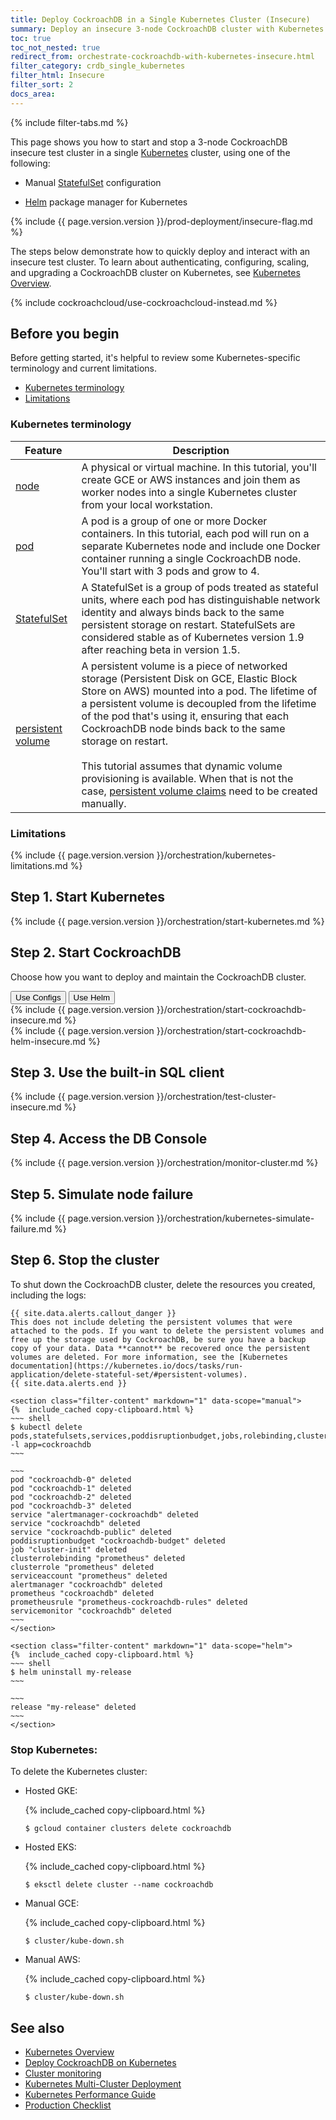 ```yaml
---
title: Deploy CockroachDB in a Single Kubernetes Cluster (Insecure)
summary: Deploy an insecure 3-node CockroachDB cluster with Kubernetes.
toc: true
toc_not_nested: true
redirect_from: orchestrate-cockroachdb-with-kubernetes-insecure.html
filter_category: crdb_single_kubernetes
filter_html: Insecure
filter_sort: 2
docs_area: 
---
```


{%  include filter-tabs.md %}

This page shows you how to start and stop a 3-node CockroachDB insecure test cluster in a single [Kubernetes](http://kubernetes.io/) cluster, using one of the following:

- Manual [StatefulSet](http://kubernetes.io/docs/concepts/abstractions/controllers/statefulsets/) configuration

- [Helm](https://helm.sh/) package manager for Kubernetes

{%  include {{  page.version.version  }}/prod-deployment/insecure-flag.md %}

The steps below demonstrate how to quickly deploy and interact with an insecure test cluster. To learn about authenticating, configuring, scaling, and upgrading a CockroachDB cluster on Kubernetes, see [Kubernetes Overview](kubernetes-overview.html).

{%  include cockroachcloud/use-cockroachcloud-instead.md %}

## Before you begin

Before getting started, it's helpful to review some Kubernetes-specific terminology and current limitations.

- [Kubernetes terminology](#kubernetes-terminology)
- [Limitations](#limitations)

### Kubernetes terminology

Feature | Description
--------|------------
[node](https://kubernetes.io/docs/concepts/architecture/nodes/) | A physical or virtual machine. In this tutorial, you'll create GCE or AWS instances and join them as worker nodes into a single Kubernetes cluster from your local workstation.
[pod](http://kubernetes.io/docs/user-guide/pods/) | A pod is a group of one or more Docker containers. In this tutorial, each pod will run on a separate Kubernetes node and include one Docker container running a single CockroachDB node. You'll start with 3 pods and grow to 4.
[StatefulSet](http://kubernetes.io/docs/concepts/abstractions/controllers/statefulsets/) | A StatefulSet is a group of pods treated as stateful units, where each pod has distinguishable network identity and always binds back to the same persistent storage on restart. StatefulSets are considered stable as of Kubernetes version 1.9 after reaching beta in version 1.5.
[persistent volume](http://kubernetes.io/docs/user-guide/persistent-volumes/) | A persistent volume is a piece of networked storage (Persistent Disk on GCE, Elastic Block Store on AWS) mounted into a pod. The lifetime of a persistent volume is decoupled from the lifetime of the pod that's using it, ensuring that each CockroachDB node binds back to the same storage on restart.<br><br>This tutorial assumes that dynamic volume provisioning is available. When that is not the case, [persistent volume claims](http://kubernetes.io/docs/user-guide/persistent-volumes/#persistentvolumeclaims) need to be created manually.

### Limitations

{%  include {{  page.version.version  }}/orchestration/kubernetes-limitations.md %}

## Step 1. Start Kubernetes

{%  include {{  page.version.version  }}/orchestration/start-kubernetes.md %}

## Step 2. Start CockroachDB

Choose how you want to deploy and maintain the CockroachDB cluster.

<div class="filters filters-big clearfix">
    <button class="filter-button" data-scope="manual">Use Configs</button>
    <button class="filter-button" data-scope="helm">Use Helm</button>
</div>

<section class="filter-content" markdown="1" data-scope="manual">
{%  include {{  page.version.version  }}/orchestration/start-cockroachdb-insecure.md %}
</section>

<section class="filter-content" markdown="1" data-scope="helm">
{%  include {{  page.version.version  }}/orchestration/start-cockroachdb-helm-insecure.md %}
</section>

## Step 3. Use the built-in SQL client

{%  include {{  page.version.version  }}/orchestration/test-cluster-insecure.md %}

## Step 4. Access the DB Console

{%  include {{  page.version.version  }}/orchestration/monitor-cluster.md %}

## Step 5. Simulate node failure

{%  include {{  page.version.version  }}/orchestration/kubernetes-simulate-failure.md %}

## Step 6. Stop the cluster

To shut down the CockroachDB cluster, delete the resources you created, including the logs:

    {{ site.data.alerts.callout_danger }}
    This does not include deleting the persistent volumes that were attached to the pods. If you want to delete the persistent volumes and free up the storage used by CockroachDB, be sure you have a backup copy of your data. Data **cannot** be recovered once the persistent volumes are deleted. For more information, see the [Kubernetes documentation](https://kubernetes.io/docs/tasks/run-application/delete-stateful-set/#persistent-volumes).
    {{ site.data.alerts.end }}

    <section class="filter-content" markdown="1" data-scope="manual">
    {%  include_cached copy-clipboard.html %}
    ~~~ shell
    $ kubectl delete pods,statefulsets,services,poddisruptionbudget,jobs,rolebinding,clusterrolebinding,role,clusterrole,serviceaccount,alertmanager,prometheus,prometheusrule,serviceMonitor -l app=cockroachdb
    ~~~

    ~~~
    pod "cockroachdb-0" deleted
    pod "cockroachdb-1" deleted
    pod "cockroachdb-2" deleted
    pod "cockroachdb-3" deleted
    service "alertmanager-cockroachdb" deleted
    service "cockroachdb" deleted
    service "cockroachdb-public" deleted
    poddisruptionbudget "cockroachdb-budget" deleted
    job "cluster-init" deleted
    clusterrolebinding "prometheus" deleted
    clusterrole "prometheus" deleted
    serviceaccount "prometheus" deleted
    alertmanager "cockroachdb" deleted
    prometheus "cockroachdb" deleted
    prometheusrule "prometheus-cockroachdb-rules" deleted
    servicemonitor "cockroachdb" deleted
    ~~~
    </section>

    <section class="filter-content" markdown="1" data-scope="helm">
    {%  include_cached copy-clipboard.html %}
    ~~~ shell
    $ helm uninstall my-release
    ~~~

    ~~~
    release "my-release" deleted
    ~~~
    </section>

### Stop Kubernetes:

To delete the Kubernetes cluster:

- Hosted GKE:

    {%  include_cached copy-clipboard.html %}
    ~~~ shell
    $ gcloud container clusters delete cockroachdb
    ~~~
- Hosted EKS:

    {%  include_cached copy-clipboard.html %}
    ~~~ shell
    $ eksctl delete cluster --name cockroachdb
    ~~~    
- Manual GCE:

    {%  include_cached copy-clipboard.html %}
    ~~~ shell
    $ cluster/kube-down.sh
    ~~~
- Manual AWS:

    {%  include_cached copy-clipboard.html %}
    ~~~ shell
    $ cluster/kube-down.sh
    ~~~

## See also

- [Kubernetes Overview](kubernetes-overview.html)
- [Deploy CockroachDB on Kubernetes](deploy-cockroachdb-with-kubernetes.html)
- [Cluster monitoring](monitor-cockroachdb-kubernetes.html)
- [Kubernetes Multi-Cluster Deployment](orchestrate-cockroachdb-with-kubernetes-multi-cluster.html)
- [Kubernetes Performance Guide](kubernetes-performance.html)
- [Production Checklist](recommended-production-settings.html)
